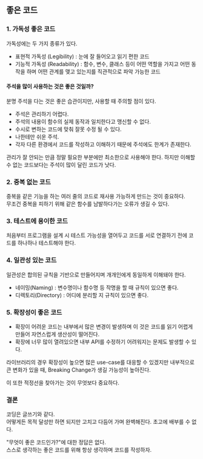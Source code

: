 ## 좋은 코드
  
### 1. 가독성 좋은 코드
  
가독성에는 두 가지 종류가 있다.
- 표현적 가독성 (Legibility) : 눈에 잘 들어오고 읽기 편한 코드
- 기능적 가독성 (Readability) : 함수, 변수, 클래스 등이 어떤 역할을 가지고 어떤 동작을 하며 어떤 관계를 맺고 있는지를 직관적으로 파악 가능한 코드
  
#### 주석을 많이 사용하는 것은 좋은 것일까?
분명 주석을 다는 것은 좋은 습관이지만, 사용할 때 주의할 점이 있다.
- 주석은 관리하기 어렵다.
- 주석의 내용이 함수의 실제 동작과 일치한다고 맹신할 수 없다.
- 수시로 변하는 코드에 맞춰 잘못 수정 될 수 있다.
- 나한테만 쉬운 주석.
- 각자 다른 환경에서 코드를 작성하고 이해하기 때문에 주석에도 한계가 존재한다.

관리가 잘 안되는 만큼 정말 필요한 부분에만 최소한으로 사용해야 한다.
하지만 이해할 수 없는 코드보다는 주석이 많이 달린 코드가 낫다.
  
  
### 2. 중복 없는 코드
  
중복을 같은 기능을 하는 여러 줄의 코드로 재사용 가능하게 만드는 것이 중요하다.  
무조건 중복을 피하기 위해 같은 함수를 남발하다가는 오류가 생길 수 있다.
  
  
### 3. 테스트에 용이한 코드
  
처음부터 프로그램을 설계 시 테스트 가능성을 열어두고 코드를 서로 연결하기 전에 코드를 하나하나 테스트해야 한다.
  
  
### 4. 일관성 있는 코드
  
일관성은 합의된 규칙을 기반으로 만들어지며 개개인에게 동일하게 이해돼야 한다.
- 네이밍(Naming) : 변수명이나 함수명 등 작명을 할 때 규칙이 있으면 좋다.
- 디렉토리(Directory) : 어디에 분리할 지 규칙이 있으면 좋다.
  
  
### 5. 확장성이 좋은 코드
  
- 확장이 어려운 코드는 내부에서 많은 변경이 발생하며 이 것은 코드를 읽기 어렵게 만들어 자연스럽게 생산성이 떨어진다.  
- 확장에 너무 많이 열려있으면 내부 API를 수정하기 어려워지는 문제도 발생할 수 있다.  
  
라이브러리의 경우 확장성이 높으면 많은 use-case를 대응할 수 있겠지만 내부적으로 큰 변화가 있을 때, Breaking Change가 생길 가능성이 높아진다.  
  
이 또한 적정선을 찾아가는 것이 무엇보다 중요하다.
  
  
### 결론
  
코딩은 글쓰기와 같다.  
어떻게든 목적 달성만 하면 되지만 고치고 다듬어 가며 완벽해진다. 초고에 배부를 수 없다.   
  
"무엇이 좋은 코드인가?"에 대한 정답은 없다.  
스스로 생각하는 좋은 코드를 위해 항상 생각하며 코드를 작성하자.